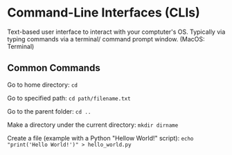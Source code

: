 # Command-Line Interfaces (CLIs)
Text-based user interface to interact with your comptuter's OS. 
Typically via typing commands via a terminal/ command prompt window. (MacOS: Terminal)

## Common Commands
Go to home directory: ```cd```

Go to specified path: ```cd path/filename.txt```

Go to the parent folder: ```cd ..```

Make a directory under the current directory: ```mkdir dirname```

Create a file (example with a Python "Hellow World!" script): ```echo "print('Hello World!')" > hello_world.py```